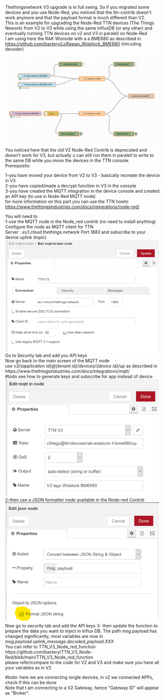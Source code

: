 Thethingsnetwork V3 upgrade is in full swing. So if you migrated some devices and you use Node-Red, you noticed that the ttn-contrib doesn't work anymore and that the payload format is much different than V2.<br>This is an example for upgrading the Node-Red TTN devices (The Things Nework) from V2 to V3 while using the same InfluxDB (or any other) and eventually running TTN devices on v2 and V3 in paralell on Node-Red<br>
 I am using here the RAK Wisnode with a a BME680 as described in https://github.com/baxtery/LoRawan_Wisblock_BME680 (inlcuding decoder)
<br><br>
 <img src="images/Node-Red_v2_v3_ttn.png" alt="Upgrade TTN nodes from V2 to V3 on Node-Red"> 
 <br>
 You noticed here that the old V2 Node-Red Contrib is deprecated and doesn't work for V3, but actually u can still run them in paralell to write to the same DB while you move the devices in the TTN console.<br>
 Prerequisits:<p>
1-you have moved your device from V2 to V3 - basically recreate the device in V3<br>
2-you have copied/made a decrypt function in V3 in the console<br>
3-you have created the MQTT integration in the device console and created an API key (to use in Node-Red MQTT node)<br>
 for more information on this part you can use the TTN howto https://www.thethingsindustries.com/docs/integrations/node-red/
 </p>
 <p>
 You will need to<br>1-use the MQTT node in the Node_red contrib (no need to inslall anything)<br>Configure the node as MQTT client for TTN<br>Server : <i>eu1.cloud.thethings.network</i> Port <i>1883</i> and subscribe to your device uplink (topic)<br>
   <img src="images/create_mqtt_broker_api_keys.png" alt="Configure the API Keys for you Device" width="500"><br>
 Go to Security tab and add you API keys<br>
 Now go back to the main screen of the MQTT node<br>
  use <i>v3/{application id}@{tenant id}/devices/{device id}/up</i> as described in https://www.thethingsindustries.com/docs/integrations/mqtt/<br>
 #todo see how to generate keys and subscribe for app instead of device<br>
  <img src="images/create_mqtt_broker_ttn_v3_up.png" alt="Configure the TTN MQTT Broker" width="500"><br>
  2-then use a JSON formatter node available in the Node-red Contrib<br>
   <img src="images/Json_node.png" alt="Parse MQTT into JSON" width="500"><br>
   Now go to security tab and add the API keys
 3- then update the function to prepare the data you want to inject in Influx DB. The path msg.payload has changed significantly, most variables are now in <i>msg.payload.uplink_message.decoded_payload.XXX</i><br>
 You can refer to TTN_V3_Node_red_function https://github.com/baxtery/TTN_V3_Node-Red/blob/main/TTN_V3_Node_red_function<br>
 please refer/compare to the code for V2 and V3 and make sure you have all your vairables as in V2</p>
 #todo: here we are connecting single devices, in v2 we connected APPs, check if this can be done<br>Note that I am connecting to a V2 Gateway, hence "Gateway ID" will appear as "Broker". 
